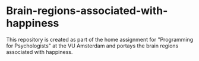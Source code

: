 # Brain-regions-associated-with-happiness
This repository is created as part of the home assignment for "Programming for Psychologists" at the VU Amsterdam and portays the brain regions associated with happiness.
